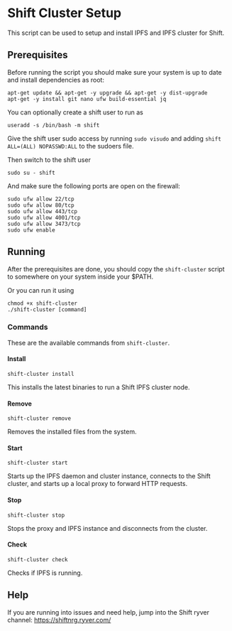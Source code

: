 # Shift Cluster Setup

This script can be used to setup and install IPFS and IPFS cluster for Shift.

## Prerequisites

Before running the script you should make sure your system is up to date and install dependencies as root:

```
apt-get update && apt-get -y upgrade && apt-get -y dist-upgrade
apt-get -y install git nano ufw build-essential jq
```

You can optionally create a shift user to run as

```
useradd -s /bin/bash -m shift
```

Give the shift user sudo access by running `sudo visudo` and adding `shift ALL=(ALL) NOPASSWD:ALL` to the sudoers file.

Then switch to the shift user

```
sudo su - shift
```

And make sure the following ports are open on the firewall:

```
sudo ufw allow 22/tcp
sudo ufw allow 80/tcp
sudo ufw allow 443/tcp
sudo ufw allow 4001/tcp
sudo ufw allow 3473/tcp
sudo ufw enable
```

## Running

After the prerequisites are done, you should copy the `shift-cluster` script to somewhere on your system inside your $PATH.

Or you can run it using

```
chmod +x shift-cluster
./shift-cluster [command]
```

### Commands

These are the available commands from `shift-cluster`.

#### Install

```
shift-cluster install
```

This installs the latest binaries to run a Shift IPFS cluster node.

#### Remove

```
shift-cluster remove
```

Removes the installed files from the system.

#### Start

```
shift-cluster start
```

Starts up the IPFS daemon and cluster instance, connects to the Shift cluster, and starts up a local proxy to forward HTTP requests.

#### Stop

```
shift-cluster stop
```

Stops the proxy and IPFS instance and disconnects from the cluster.

#### Check

```
shift-cluster check
```

Checks if IPFS is running.

## Help

If you are running into issues and need help, jump into the Shift ryver channel: https://shiftnrg.ryver.com/
